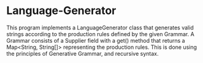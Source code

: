 # Language-Generator
This program implements a LanguageGenerator class that generates valid strings according to the production rules defined by the given Grammar. A Grammar consists of a Supplier field with a get() method that returns a Map<String, String[]> representing the production rules. This is done using the principles of Generative Grammar, and recursive syntax.
